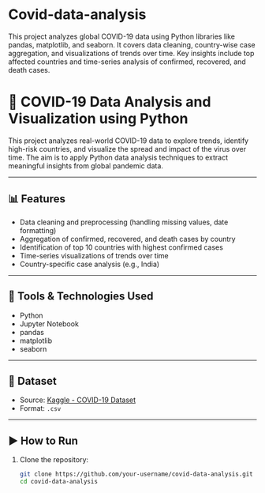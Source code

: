 # Covid-data-analysis
This project analyzes global COVID-19 data using Python libraries like pandas, matplotlib, and seaborn. It covers data cleaning, country-wise case aggregation, and visualizations of trends over time. Key insights include top affected countries and time-series analysis of confirmed, recovered, and death cases.
# 🦠 COVID-19 Data Analysis and Visualization using Python

This project analyzes real-world COVID-19 data to explore trends, identify high-risk countries, and visualize the spread and impact of the virus over time. The aim is to apply Python data analysis techniques to extract meaningful insights from global pandemic data.

---

## 📊 Features

- Data cleaning and preprocessing (handling missing values, date formatting)
- Aggregation of confirmed, recovered, and death cases by country
- Identification of top 10 countries with highest confirmed cases
- Time-series visualizations of trends over time
- Country-specific case analysis (e.g., India)

---

## 🧰 Tools & Technologies Used

- Python
- Jupyter Notebook
- pandas
- matplotlib
- seaborn

---

## 📁 Dataset

- Source: [Kaggle - COVID-19 Dataset](https://www.kaggle.com/datasets/imdevskp/corona-virus-report)
- Format: `.csv`

---

## ▶️ How to Run

1. Clone the repository:
   ```bash
   git clone https://github.com/your-username/covid-data-analysis.git
   cd covid-data-analysis
